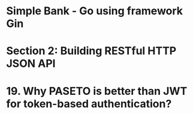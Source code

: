 # Simple Bank - Go using framework Gin

# Section 2: Building RESTful HTTP JSON API

# 19. Why PASETO is better than JWT for token-based authentication?
